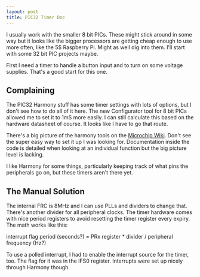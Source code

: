 ```yaml
---
layout: post
title: PIC32 Timer Doc
---
```


I usually work with the smaller 8 bit PICs.  These might stick around in some way but it looks like the bigger processors are getting cheap enough to use more often, like the 5$ Raspberry Pi.  Might as well dig into them.  I'll start with some 32 bit PIC projects maybe.

First I need a timer to handle a button input and to turn on some voltage supplies.  That's a good start for this one.

## Complaining

The PIC32 Harmony stuff has some timer settings with lots of options, but I don't see how to do all of it here.  The new Configurator tool for 8 bit PICs allowed me to set it to 1mS more easily.  I can still calculate this based on the hardware datasheet of course.  It looks like I have to go that route.

There's a big picture of the harmony tools on the [Microchip Wiki](http://microchip.wikidot.com/harmony:drv-tmr).  Don't see the super easy way to set it up I was looking for.  Documentation inside the code is detailed when looking at an individual function but the big picture level is lacking.

I like Harmony for some things, particularly keeping track of what pins the peripherals go on, but these timers aren't there yet.

## The Manual Solution

The internal FRC is 8MHz and I can use PLLs and dividers to change that.  There's another divider for all peripheral clocks.  The timer hardware comes with nice period registers to avoid resetting the timer register every expiry.  The math works like this:

<div class="message">
interrupt flag period (seconds?) = PRx register * divider / peripheral frequency (Hz?)
</div>

To use a polled interrupt, I had to enable the interrupt source for the timer, too.  The flag for it was in the IFS0 register.  Interrupts were set up nicely through Harmony though.
